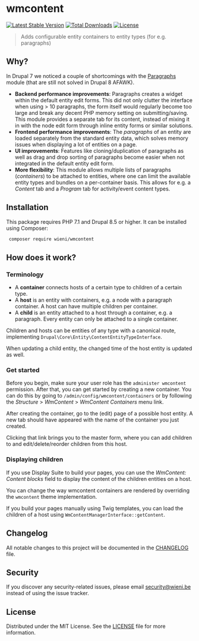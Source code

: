 wmcontent
======================

[![Latest Stable Version](https://poser.pugx.org/wieni/wmcontent/v/stable)](https://packagist.org/packages/wieni/wmcontent)
[![Total Downloads](https://poser.pugx.org/wieni/wmcontent/downloads)](https://packagist.org/packages/wieni/wmcontent)
[![License](https://poser.pugx.org/wieni/wmcontent/license)](https://packagist.org/packages/wieni/wmcontent)

> Adds configurable entity containers to entity types (for e.g. paragraphs)

## Why?
In Drupal 7 we noticed a couple of shortcomings with the
[Paragraphs](https://www.drupal.org/project/paragraphs) module (that are
still not solved in Drupal 8 AFAWK).

- **Backend performance improvements**: Paragraphs creates a widget
  within the default entity edit forms. This did not only clutter the
  interface when using > 10 paragraphs, the form itself would regularly
  become too large and break any decent PHP memory setting on
  submitting/saving. This module provides a separate tab for its
  content, instead of mixing it in with the node edit form through
  inline entity forms or similar solutions.
- **Frontend performance improvements**: The _paragraphs_ of an entity
  are loaded separately from the standard entity data, which solves
  memory issues when displaying a lot of entities on a page.
- **UI improvements**: Features like cloning/duplication of paragraphs
  as well as drag and drop sorting of paragraphs become easier when not
  integrated in the default entity edit form.
- **More flexibility**: This module allows multiple lists of paragraphs
  (_containers_) to be attached to entities, where one can limit the
  available entity types and bundles on a per-container basis. This
  allows for e.g. a _Content_ tab and a _Program_ tab for activity/event
  content types.

## Installation

This package requires PHP 7.1 and Drupal 8.5 or higher. It can be
installed using Composer:

```bash
 composer require wieni/wmcontent
```

## How does it work?
### Terminology
- A **container** connects hosts of a certain type to children of a
  certain type.
- A **host** is an entity with containers, e.g. a node with a paragraph
  container. A host can have multiple children per container.
- A **child** is an entity attached to a host through a container, e.g.
  a paragraph. Every entity can only be attached to a single container.

Children and hosts can be entities of any type with a canonical route,
implementing `Drupal\Core\Entity\ContentEntityTypeInterface`. 

When updating a child entity, the changed time of the host entity is
updated as well.


### Get started
Before you begin, make sure your user role has the `administer
wmcontent` permission. After that, you can get started by creating a new
container. You can do this by going to
`/admin/config/wmcontent/containers` or by following the _Structure_ >
_WmContent_ > _WmContent Containers_ menu link.

After creating the container, go to the (edit) page of a possible host
entity. A new tab should have appeared with the name of the container
you just created.

Clicking that link brings you to the master form, where you can add
children to and edit/delete/reorder children from this host. 

### Displaying children
If you use Display Suite to build your pages, you can use the
_WmContent: Content blocks_ field to display the content of the children
entities on a host.

You can change the way wmcontent containers are rendered by overriding
the `wmcontent` theme implementation.

If you build your pages manually using Twig templates, you can load the
children of a host using `WmContentManagerInterface::getContent`.

## Changelog
All notable changes to this project will be documented in the
[CHANGELOG](CHANGELOG.md) file.

## Security
If you discover any security-related issues, please email
[security@wieni.be](mailto:security@wieni.be) instead of using the issue
tracker.

## License
Distributed under the MIT License. See the [LICENSE](LICENSE.md) file
for more information.
